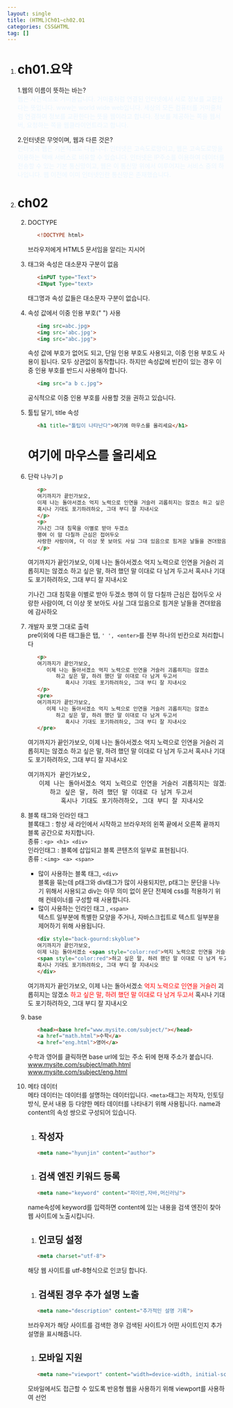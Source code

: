 ```yaml
---
layout: single
title: (HTML)Ch01~ch02.01
categories: CSS&HTML
tag: []
---
```


1. # ch01.요약   
   1.웹의 이름이 뜻하는 바는?   
   <span style="color:#E8F5FF">
   웹은 사전적으로 거미줄입니다. 거미줄처럼 연결된 인터넷에서 서로 정보를 교환한다는 뜻입니다. www는 world wide web입니다. 세상의 모든 컴퓨터를 거미줄처럼 연결하여 정보를 교환한다는 뜻을 웹이라고 합니다. 정보를 제공하는 쪽을 웹서버, 요청하는 쪽을 웹클라이언트라고 합니다.   
   </span>

   2.인터넷은 무엇이며, 웹과 다른 것은?   
   <span style="color:#E8F5FF">
   인터넷과 웹은 기본적으로 다릅니다. 인터넷은 고속도로망이고, 웹은 고속도로망을 이용하는 택배 서비스로 비유할 수 있습니다. 인터넷은 IP주소를 이용하여 데이터를 전송할 수 있는 기본 통신망이고, 웹은 이 통신망 위에서 이루어지는 서비스 중의 하나입니다. 웹 이전에 이미 인터넷인란 통신망은 존재했습니다.   
   </span>

1. # ch02
   2. DOCTYPE
      ```html
         <!DOCTYPE html>
      ```   
      브라우저에게 HTML5 문서임을 알리는 지시어   
   
   2. 태그와 속성은 대소문자 구분이 없음   
      ```html
         <inPUT type="Text">
         <INput Type="text>
      ```   
      태그명과 속성 값들은 대소문자 구분이 없습니다.   
   
   2. 속성 값에서 이중 인용 부호(" ") 사용   
      ```html
         <img src=abc.jpg>
         <img src='abc.jpg'>
         <img src="abc.jpg">
      ```   
      속성 값에 부호가 없어도 되고, 단일 인용 부호도 사용되고, 이중 인용 부호도 사용이 됩니다. 모두 상관없이 동작합니다. 하지만 속성값에 빈칸이 있는 경우 이중 인용 부호를 반드시 사용해야 합니다.   
      ```html
         <img src="a b c.jpg">
      ```   
      공식적으로 이중 인용 부호를 사용할 것을 권하고 있습니다.   
   
   2. 툴팁 달기, title 속성   
      ```html
         <h1 title="툴팁이 나타난다">여기에 마우스를 올리세요</h1>
      ```   
      <h1 title="툴팁이 나타난다">여기에 마우스를 올리세요</h1>   
   
   2. 단락 나누기 p
      ```html
         <p>
         여기까지가 끝인가보오, 
         이제 나는 돌아서겠소 억지 노력으로 인연을 거슬러 괴롭히지는 않겠소 하고 싶은 말, 하려 했던 말 이대로 다 남겨 두고서 
         혹시나 기대도 포기하려하오, 그대 부디 잘 지내시오
         </p>
         <p>
         기나긴 그대 침묵을 이별로 받아 두겠소 
         행여 이 맘 다칠까 근심은 접어두오
         사랑한 사람이여, 더 이상 못 보아도 사실 그대 있음으로 힘겨운 날들을 견뎌왔음에 감사하오
         </p>
      ```   
      <p>
      여기까지가 끝인가보오, 
      이제 나는 돌아서겠소 억지 노력으로 인연을 거슬러 괴롭히지는 않겠소 하고 싶은 말, 하려 했던 말 이대로 다 남겨 두고서 
      혹시나 기대도 포기하려하오, 그대 부디 잘 지내시오
      </p>
      <p>
      기나긴 그대 침묵을 이별로 받아 두겠소 
      행여 이 맘 다칠까 근심은 접어두오
      사랑한 사람이여, 더 이상 못 보아도 사실 그대 있음으로 힘겨운 날들을 견뎌왔음에 감사하오
      </p>
   
   2. 개발자 포맷 그대로 출력   
      pre이외에 다른 태그들은 탭, `' ', <enter>`를 전부 하나의 빈칸으로 처리합니다   
      ```html
         <p>
         여기까지가 끝인가보오, 
            이제 나는 돌아서겠소 억지 노력으로 인연을 거슬러 괴롭히지는 않겠소   
               하고 싶은 말, 하려 했던 말 이대로 다 남겨 두고서 
                  혹시나 기대도 포기하려하오, 그대 부디 잘 지내시오
         </p>
         <pre>
         여기까지가 끝인가보오, 
            이제 나는 돌아서겠소 억지 노력으로 인연을 거슬러 괴롭히지는 않겠소   
               하고 싶은 말, 하려 했던 말 이대로 다 남겨 두고서 
                  혹시나 기대도 포기하려하오, 그대 부디 잘 지내시오
         </pre>
      ```   
      <p>
      여기까지가 끝인가보오, 
         이제 나는 돌아서겠소 억지 노력으로 인연을 거슬러 괴롭히지는 않겠소   
            하고 싶은 말, 하려 했던 말 이대로 다 남겨 두고서 
               혹시나 기대도 포기하려하오, 그대 부디 잘 지내시오
      </p>
      <pre>
      여기까지가 끝인가보오, 
         이제 나는 돌아서겠소 억지 노력으로 인연을 거슬러 괴롭히지는 않겠소   
            하고 싶은 말, 하려 했던 말 이대로 다 남겨 두고서 
               혹시나 기대도 포기하려하오, 그대 부디 잘 지내시오
      </pre>
   
   2. 블록 태그와 인라인 태그   
      블록태그 : 항상 새 라인에서 시작하고 브라우저의 왼쪽 끝에서 오른쪽 끝까지 블록 공간으로 차지합니다.   
      종류 : `<p> <h1> <div>`   
      인라인태그 : 블록에 삽입되고 블록 콘텐츠의 일부로 표현됩니다.   
      종류 : `<img> <a> <span>`
      - 많이 사용하는 블록 태그, `<div>`   
         블록을 묶는데 p태그와 div태그가 많이 사용되지만, p태그는 문단을 나누기 위해서 사용되고 div는 아무 의미 없이 문단 전체에 css를 적용하기 위해 컨테이너를 구성할 때 사용합니다.   
      - 많이 사용하는 인라인 태그 , `<span>`   
         텍스트 일부분에 특별한 모양을 주거나, 자바스크립트로 텍스트 일부분을 제어하기 위해 사용됩니다.   
      ```html
         <div style="back-gournd:skyblue">
         여기까지가 끝인가보오, 
         이제 나는 돌아서겠소 <span style="color:red">억지 노력으로 인연을 거슬러</span> 괴롭히지는 않겠소   
         <span style="color:red">하고 싶은 말, 하려 했던 말 이대로 다 남겨 두고서</span> 
         혹시나 기대도 포기하려하오, 그대 부디 잘 지내시오
         </div>
      ```   
      <div style="back-gournd:skyblue">
      여기까지가 끝인가보오, 
      이제 나는 돌아서겠소 <span style="color:red">억지 노력으로 인연을 거슬러</span> 괴롭히지는 않겠소   
      <span style="color:red">하고 싶은 말, 하려 했던 말 이대로 다 남겨 두고서</span> 
      혹시나 기대도 포기하려하오, 그대 부디 잘 지내시오
      </div>
   
   2. base   
      ```html
         <head><base href="www.mysite.com/subject/"></head>
         <a href="math.html">수학</a>
         <a href="eng.html">영어</a>
      ```   
      수학과 영어를 클릭하면  base url에 있는 주소 뒤에 현재 주소가 붙습니다.   
      www.mysite.com/subject/math.html   
      www.mysite.com/subject/eng.html   

   2. 메타 데이터   
      메타 데이터는 데이터를 설명하는 데이터입니다. `<meta>`태그는 저작자, 인토딩 방식, 문서 내용 등 다양한 메타 데이터를 나타내기 위해 사용됩니다. name과 content의 속성 쌍으로 구성되어 있습니다.   
      1. ## 작성자
      ```html
         <meta name="hyunjin" content="author">
      ```
      1. ## 검색 엔진 키워드 등록
      ```html
         <meta name="keyword" content="파이썬,자바,머신러닝">   
      ```
      name속성에 keyword를 입력하면 content에 있는 내용을 검색 엔진이 찾아 웹 사이트에 노출시킵니다.   
      1. ## 인코딩 설정
      ```html
         <meta charset="utf-8">
      ```
      해당 웹 사이트를 utf-8형식으로 인코딩 합니다.   
      1. ##  검색된 경우 추가 설명 노출
      ```html
         <meta name="description" content="추가적인 설명 기록">
      ```
      브라우저가 해당 사이트를 검색한 경우 검색된 사이트가 어떤 사이트인지 추가 설명을 표시해줍니다.   
      1. ## 모바일 지원
      ```html
         <meta name="viewport" content="width=device-width, initial-scale=1.0">
      ```
      모바일에서도 접근할 수 있도록 반응형 웹을 사용하기 위해 viewport를 사용하여 선언   
      


   
